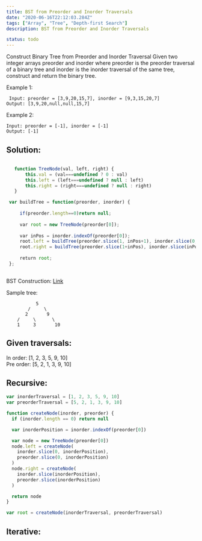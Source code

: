 ```yaml
---
title: BST from Preorder and Inorder Traversals
date: "2020-06-16T22:12:03.284Z"
tags: ["Array", "Tree", "Depth-first Search"]
description: BST from Preorder and Inorder Traversals

status: todo
---
```


Construct Binary Tree from Preorder and Inorder Traversal
Given two integer arrays preorder and inorder where preorder is the preorder traversal of a binary tree and inorder is the inorder traversal of the same tree, construct and return the binary tree.

Example 1:

```
 Input: preorder = [3,9,20,15,7], inorder = [9,3,15,20,7]
Output: [3,9,20,null,null,15,7]

```

Example 2:

```
Input: preorder = [-1], inorder = [-1]
Output: [-1]

```

## Solution:

```javascript

   function TreeNode(val, left, right) {
       this.val = (val===undefined ? 0 : val)
       this.left = (left===undefined ? null : left)
       this.right = (right===undefined ? null : right)
   }

 var buildTree = function(preorder, inorder) {
     
     if(preorder.length==0)return null;
     
     var root = new TreeNode(preorder[0]);
     
     var inPos = inorder.indexOf(preorder[0]);
     root.left = buildTree(preorder.slice(1, inPos+1), inorder.slice(0, inPos));
     root.right = buildTree(preorder.slice(1+inPos), inorder.slice(inPos+1));
     
     return root;
 };
 ​
```

BST Construction: [Link](/bst)

Sample tree:

```
           5
        /     \
       2       9
    /     \      \
    1     3       10
```

## Given traversals:

In order: [1, 2, 3, 5, 9, 10]  
Pre order: [5, 2, 1, 3, 9, 10]

## Recursive:

```javascript
var inorderTraversal = [1, 2, 3, 5, 9, 10]
var preorderTraversal = [5, 2, 1, 3, 9, 10]

function createNode(inorder, preorder) {
  if (inorder.length == 0) return null

  var inorderPosition = inorder.indexOf(preorder[0])

  var node = new TreeNode(preorder[0])
  node.left = createNode(
    inorder.slice(0, inorderPosition),
    preorder.slice(0, inorderPosition)
  )
  node.right = createNode(
    inorder.slice(inorderPosition),
    preorder.slice(inorderPosition)
  )

  return node
}

var root = createNode(inorderTraversal, preorderTraversal)
```

## Iterative:
